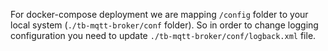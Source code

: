 For docker-compose deployment we are mapping <code>/config</code> folder to your local system (<code>./tb-mqtt-broker/conf</code> folder).
So in order to change logging configuration you need to update <code>./tb-mqtt-broker/conf/logback.xml</code> file.